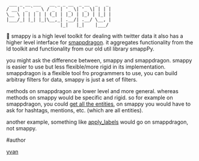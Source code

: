 ```
 ___ _ __ ___   __ _ _ __  _ __  _   _ 
/ __| '_ ` _ \ / _` | '_ \| '_ \| | | |
\__ \ | | | | | (_| | |_) | |_) | |_| |
|___/_| |_| |_|\__,_| .__/| .__/ \__, |
                    |_|   |_|    |___/ 
```
:snake: smappy is a high level toolkit for dealing with twitter data it also has a higher level interface for [smappdragon](https://github.com/SMAPPNYU/smappdragon). it aggregates functionality from the ld toolkit and functionality from our old util library smappPy.

you might ask the difference between, smappy and smappdragon. smappy is easier to use but less flexible/more rigid in its implementation. smappdragon is a flexible tool fro programmers to use, you can build arbitray filters for data, smappy is just a set of filters.

methods on smappdragon are lower level and more general. whereas methods on smappy would be specific and rigid. so for example on smappdragon, you could [get all the entities](https://github.com/SMAPPNYU/smappdragon#top_entities), on smappy you would have to ask for hashtags, mentions, etc. (which are all entities).

another example, something like [apply_labels](https://github.com/SMAPPNYU/smapp-toolkit#apply_labels) would go on smappdragon, not smappy.

#author

[yvan](https://github.com/yvan)